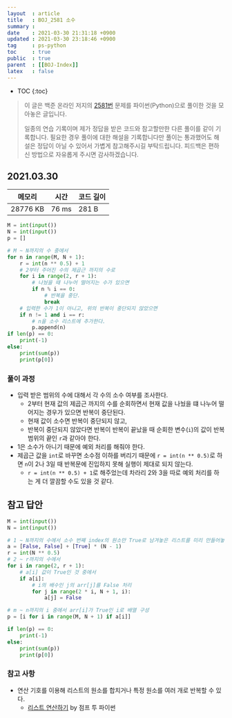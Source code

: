 ```yaml
---
layout  : article
title   : BOJ_2581 소수
summary : 
date    : 2021-03-30 21:31:18 +0900
updated : 2021-03-30 23:18:46 +0900
tag     : ps-python
toc     : true
public  : true
parent  : [[BOJ-Index]]
latex   : false
---
```

* TOC
{:toc}

> 이 글은 백준 온라인 저지의 [2581번](https://www.acmicpc.net/problem/2581) 문제를 파이썬(Python)으로 풀이한 것을 모아놓은 글입니다.
>
> 일종의 연습 기록이며 제가 정답을 받은 코드와 참고할만한 다른 풀이를 같이 기록합니다. 필요한 경우 풀이에 대한 해설을 기록합니다만 풀이는 통과했어도 해설은 정답이 아닐 수 있어서 가볍게 참고해주시길 부탁드립니다. 피드백은 편하신 방법으로 자유롭게 주시면 감사하겠습니다.

## 2021.03.30

| 메모리    | 시간  | 코드 길이 |
| --------- | ----- | --------- |
| 28776 KB  | 76 ms | 281 B     |

```python
M = int(input())
N = int(input())
p = []

# M ~ N까지의 수 중에서
for n in range(M, N + 1):
    r = int(n ** 0.5) + 1
    # 2부터 주어진 수의 제곱근 까지의 수로
    for i in range(2, r + 1):
        # 나눴을 때 나누어 떨어지는 수가 있으면
        if n % i == 0:
            # 반복을 중단.
            break
    # 입력한 수가 1이 아니고, 위의 반복이 중단되지 않았으면
    if n != 1 and i == r:
        # n을 소수 리스트에 추가한다.
        p.append(n)
if len(p) == 0:
    print(-1)
else:
    print(sum(p))
    print(p[0])
```

### 풀이 과정

* 입력 받은 범위의 수에 대해서 각 수의 소수 여부를 조사한다.
    * 2부터 현재 값의 제곱근 까지의 수를 순회하면서 현재 값을 나눴을 떄 나누어 떨어지는 경우가 있으면 반복이 중단된다.
    * 현재 값이 소수면 반복이 중단되지 않고,
    * 반복이 중단되지 않았다면 반복이 반복이 끝났을 때 순회한 변수(`i`)의 값이 반복 범위의 끝인 `r`과 같아야 한다.
* 1은 소수가 아니기 때문에 예외 처리를 해줘야 한다.
* 제곱근 값을 `int`로 바꾸면 소수점 이하를 버리기 때문에 `r = int(n ** 0.5)`로 하면 `n`이 2나 3일 때 반복문에 진입하지 못해 실행이 제대로 되지 않는다.
    * `r = int(n ** 0.5) + 1`로 해주었는데 차라리 2와 3을 따로 예외 처리를 하는 게 더 깔끔할 수도 있을 것 같다.

## 참고 답안

```python
M = int(input())
N = int(input())

# 1 ~ N까지의 수에서 소수 번째 index의 원소만 True로 남겨놓은 리스트를 미리 만들어놓는다.
a = [False, False] + [True] * (N - 1)
r = int(N ** 0.5)
# 2 ~ r까지의 수에서
for i in range(2, r + 1):
    # a[i] 값이 True인 것 중에서
    if a[i]:
        # i의 배수인 j의 arr[j]를 False 처리
        for j in range(2 * i, N + 1, i):
            a[j] = False

# m ~ n까지의 i 중에서 arr[i]가 True인 i로 배열 구성
p = [i for i in range(M, N + 1) if a[i]]

if len(p) == 0:
    print(-1)
else:
    print(sum(p))
    print(p[0])
```

### 참고 사항

* 연산 기호를 이용해 리스트의 원소를 합치거나 특정 원소를 여러 개로 반복할 수 있다.
    * [리스트 연산하기](https://wikidocs.net/14#_5) by 점프 투 파이썬
